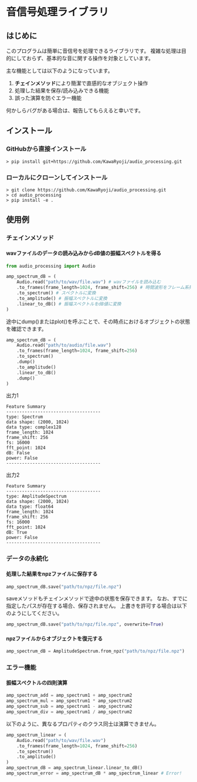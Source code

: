 # 音信号処理ライブラリ

## はじめに

このプログラムは簡単に音信号を処理できるライブラリです。
複雑な処理は目的にしておらず、基本的な音に関する操作を対象としています。

主な機能としては以下のようになっています。

1. **チェインメソッド**により簡潔で直感的なオブジェクト操作
2. 処理した結果を保存/読み込みできる機能
3. 誤った演算を防ぐエラー機能

何かしらバグがある場合は、報告してもらえると幸いです。

## インストール

### GitHubから直接インストール

```
> pip install git+https://github.com/KawaRyoji/audio_processing.git
```

### ローカルにクローンしてインストール

```
> git clone https://github.com/KawaRyoji/audio_processing.git
> cd audio_processing
> pip install -e .
```

## 使用例

### チェインメソッド

#### wavファイルのデータの読み込みからdB値の振幅スペクトルを得る

```python
from audio_processing import Audio

amp_spectrum_dB = (
    Audio.read("path/to/wav/file.wav") # wavファイルを読み込む
    .to_frames(frame_length=1024, frame_shift=256) # 時間波形をフレーム系列に変換する
    .to_spectrum() # スペクトルに変換
    .to_amplitude() # 振幅スペクトルに変換
    .linear_to_dB() # 振幅スペクトルをdB値に変換
)
```

途中にdump()またはplot()を呼ぶことで、その時点におけるオブジェクトの状態を確認できます。

```python
amp_spectrum_dB = (
    Audio.read("path/to/audio/file.wav")
    .to_frames(frame_length=1024, frame_shift=256)
    .to_spectrum()
    .dump()
    .to_amplitude()
    .linear_to_dB()
    .dump()
)
```

出力1

```
Feature Summary
------------------------------------
type: Spectrum
data shape: (2000, 1024)
data type: complex128
frame_length: 1024
frame_shift: 256
fs: 16000
fft_point: 1024
dB: False
power: False
------------------------------------
```

出力2

```
Feature Summary
------------------------------------
type: AmplitudeSpectrum
data shape: (2000, 1024)
data type: float64
frame_length: 1024
frame_shift: 256
fs: 16000
fft_point: 1024
dB: True
power: False
------------------------------------
```

### データの永続化

#### 処理した結果をnpzファイルに保存する

```python
amp_spectrum_dB.save("path/to/npz/file.npz")
```

saveメソッドもチェインメソッドで途中の状態を保存できます。
なお、すでに指定したパスが存在する場合、保存されません。
上書きを許可する場合は以下のようにしてください。

```python
amp_spectrum_dB.save("path/to/npz/file.npz", overwrite=True)
```

#### npzファイルからオブジェクトを復元する

```python
amp_spectrum_dB = AmplitudeSpectrum.from_npz("path/to/npz/file.npz")
```

### エラー機能

#### 振幅スペクトルの四則演算

```python
amp_spectrum_add = amp_spectrum1 + amp_spectrum2
amp_spectrum_mul = amp_spectrum1 * amp_spectrum2
amp_spectrum_sub = amp_spectrum1 - amp_spectrum2
amp_spectrum_div = amp_spectrum1 / amp_spectrum2
```

以下のように、異なるプロパティのクラス同士は演算できません。

```python
amp_spectrum_linear = (
    Audio.read("path/to/wav/file.wav")
    .to_frames(frame_length=1024, frame_shift=256)
    .to_spectrum()
    .to_amplitude()
)
amp_spectrum_dB = amp_spectrum_linear.linear_to_dB()
amp_spectrum_error = amp_spectrum_dB * amp_spectrum_linear # Error!
```
